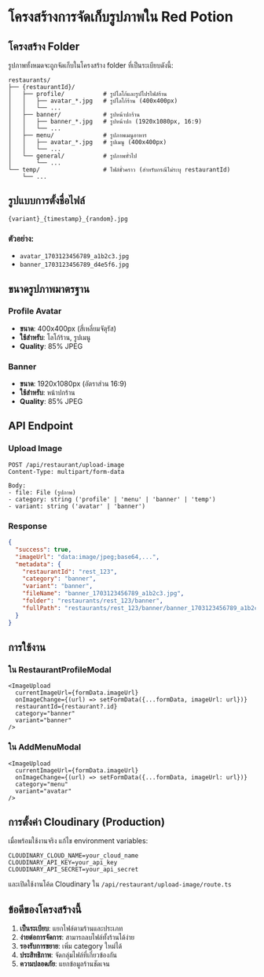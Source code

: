 # โครงสร้างการจัดเก็บรูปภาพใน Red Potion

## โครงสร้าง Folder

รูปภาพทั้งหมดจะถูกจัดเก็บในโครงสร้าง folder ที่เป็นระเบียบดังนี้:

```
restaurants/
├── {restaurantId}/
│   ├── profile/           # รูปโลโก้และรูปโปรไฟล์ร้าน
│   │   ├── avatar_*.jpg   # รูปโลโก้ร้าน (400x400px)
│   │   └── ...
│   ├── banner/            # รูปหน้าปกร้าน
│   │   ├── banner_*.jpg   # รูปหน้าปก (1920x1080px, 16:9)
│   │   └── ...
│   ├── menu/              # รูปภาพเมนูอาหาร
│   │   ├── avatar_*.jpg   # รูปเมนู (400x400px)
│   │   └── ...
│   └── general/           # รูปภาพทั่วไป
│       └── ...
└── temp/                  # ไฟล์ชั่วคราว (สำหรับกรณีไม่ระบุ restaurantId)
    └── ...
```

## รูปแบบการตั้งชื่อไฟล์

```
{variant}_{timestamp}_{random}.jpg
```

### ตัวอย่าง:
- `avatar_1703123456789_a1b2c3.jpg`
- `banner_1703123456789_d4e5f6.jpg`

## ขนาดรูปภาพมาตรฐาน

### Profile Avatar
- **ขนาด**: 400x400px (สี่เหลี่ยมจัตุรัส)
- **ใช้สำหรับ**: โลโก้ร้าน, รูปเมนู
- **Quality**: 85% JPEG

### Banner
- **ขนาด**: 1920x1080px (อัตราส่วน 16:9)
- **ใช้สำหรับ**: หน้าปกร้าน
- **Quality**: 85% JPEG

## API Endpoint

### Upload Image
```
POST /api/restaurant/upload-image
Content-Type: multipart/form-data

Body:
- file: File (รูปภาพ)
- category: string ('profile' | 'menu' | 'banner' | 'temp')
- variant: string ('avatar' | 'banner')
```

### Response
```json
{
  "success": true,
  "imageUrl": "data:image/jpeg;base64,...",
  "metadata": {
    "restaurantId": "rest_123",
    "category": "banner", 
    "variant": "banner",
    "fileName": "banner_1703123456789_a1b2c3.jpg",
    "folder": "restaurants/rest_123/banner",
    "fullPath": "restaurants/rest_123/banner/banner_1703123456789_a1b2c3.jpg"
  }
}
```

## การใช้งาน

### ใน RestaurantProfileModal
```tsx
<ImageUpload
  currentImageUrl={formData.imageUrl}
  onImageChange={(url) => setFormData({...formData, imageUrl: url})}
  restaurantId={restaurant?.id}
  category="banner"
  variant="banner"
/>
```

### ใน AddMenuModal  
```tsx
<ImageUpload
  currentImageUrl={formData.imageUrl}
  onImageChange={(url) => setFormData({...formData, imageUrl: url})}
  category="menu"
  variant="avatar"
/>
```

## การตั้งค่า Cloudinary (Production)

เมื่อพร้อมใช้งานจริง แก้ไข environment variables:

```env
CLOUDINARY_CLOUD_NAME=your_cloud_name
CLOUDINARY_API_KEY=your_api_key  
CLOUDINARY_API_SECRET=your_api_secret
```

และเปิดใช้งานโค้ด Cloudinary ใน `/api/restaurant/upload-image/route.ts`

## ข้อดีของโครงสร้างนี้

1. **เป็นระเบียบ**: แยกไฟล์ตามร้านและประเภท
2. **ง่ายต่อการจัดการ**: สามารถลบไฟล์ทั้งร้านได้ง่าย
3. **รองรับการขยาย**: เพิ่ม category ใหม่ได้
4. **ประสิทธิภาพ**: จัดกลุ่มไฟล์ที่เกี่ยวข้องกัน
5. **ความปลอดภัย**: แยกข้อมูลร้านชัดเจน 